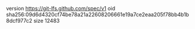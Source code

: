 version https://git-lfs.github.com/spec/v1
oid sha256:09d6d4320cf74be78a21a22608206661e19a7ce2eaa205f78bb4b1b8dcf977c2
size 12483
